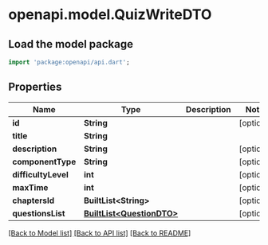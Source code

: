 # openapi.model.QuizWriteDTO

## Load the model package
```dart
import 'package:openapi/api.dart';
```

## Properties
Name | Type | Description | Notes
------------ | ------------- | ------------- | -------------
**id** | **String** |  | [optional] 
**title** | **String** |  | 
**description** | **String** |  | [optional] 
**componentType** | **String** |  | [optional] 
**difficultyLevel** | **int** |  | [optional] 
**maxTime** | **int** |  | [optional] 
**chaptersId** | **BuiltList&lt;String&gt;** |  | [optional] 
**questionsList** | [**BuiltList&lt;QuestionDTO&gt;**](QuestionDTO.md) |  | [optional] 

[[Back to Model list]](../README.md#documentation-for-models) [[Back to API list]](../README.md#documentation-for-api-endpoints) [[Back to README]](../README.md)


